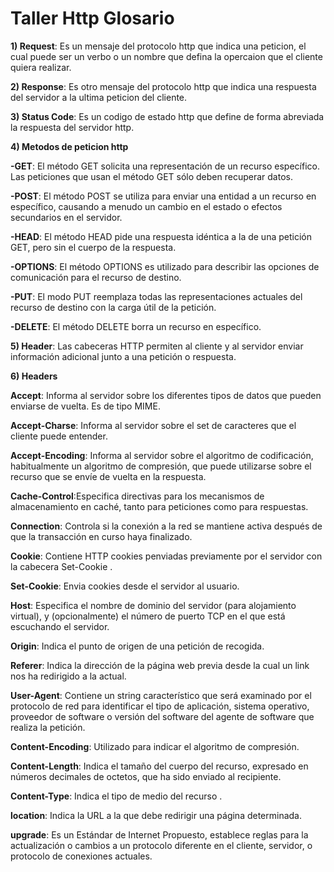 
# Taller Http Glosario

**1) Request**: Es un mensaje del protocolo http que indica una peticion, el cual puede ser un verbo o un nombre que defina la opercaion que el cliente quiera realizar.

**2) Response**: Es otro mensaje del protocolo http que indica una respuesta del servidor a la ultima peticion del cliente. 

**3) Status Code**: Es un codigo de estado http que define de forma abreviada la respuesta del servidor http.

**4) Metodos de peticion http**

**-GET**: El método GET  solicita una representación de un recurso específico. Las peticiones que usan el método GET sólo deben recuperar datos.

**-POST**: El método POST se utiliza para enviar una entidad a un recurso en específico, causando a menudo un cambio en el estado o efectos secundarios en el servidor.

**-HEAD**: El método HEAD pide una respuesta idéntica a la de una petición GET, pero sin el cuerpo de la respuesta.

**-OPTIONS**: El método OPTIONS es utilizado para describir las opciones de comunicación para el recurso de destino.

**-PUT**: El modo PUT reemplaza todas las representaciones actuales del recurso de destino con la carga útil de la petición.

**-DELETE**: El método DELETE borra un recurso en específico.




**5) Header**: Las cabeceras HTTP permiten al cliente y al servidor enviar información adicional junto a una petición o respuesta.

**6) Headers**

**Accept**: Informa al servidor sobre los diferentes tipos de datos que pueden enviarse de vuelta. Es de tipo MIME.

**Accept-Charse**: Informa al servidor sobre el set de caracteres que el cliente puede entender.

**Accept-Encoding**: Informa al servidor sobre el algoritmo de codificación, habitualmente un algoritmo de compresión, que puede utilizarse sobre el recurso que se envíe de vuelta en la respuesta.

**Cache-Control**:Especifica directivas para los mecanismos de almacenamiento en caché, tanto para peticiones como para respuestas.

**Connection**: Controla si la conexión a la red se mantiene activa después de que la transacción en curso haya finalizado.

**Cookie**: Contiene HTTP cookies penviadas previamente por el servidor con la cabecera Set-Cookie .

**Set-Cookie**: Envia cookies desde el servidor al usuario.

**Host**: Especifica el nombre de dominio del servidor (para alojamiento virtual), y (opcionalmente) el número de puerto TCP en el que está escuchando el servidor.

**Origin**: Indica el punto de origen de una petición de recogida.

**Referer**: Indica la dirección de la página web previa desde la cual un link nos ha redirigido a la actual.

**User-Agent**: Contiene un string característico que será examinado por el protocolo de red para identificar el tipo de aplicación, sistema operativo, proveedor de software o versión del software del agente de software que realiza la petición.

**Content-Encoding**: Utilizado para indicar el algoritmo de compresión.

**Content-Length**: Indica el tamaño del cuerpo del recurso, expresado en números decimales de octetos, que ha sido enviado al recipiente.

**Content-Type**: Indica el tipo de medio del recurso .

**location**: Indica la URL a la que debe redirigir una página determinada.

**upgrade**:  Es un Estándar de Internet Propuesto, establece reglas para la actualización o cambios a un protocolo diferente en el cliente, servidor, o protocolo de conexiones actuales.



